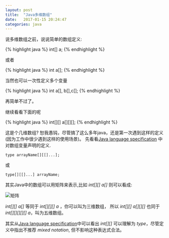 ```yaml
---
layout: post
title:  "Java多维数组"
date:   2017-01-15 20:24:47
categories: java
---
```


说多维数组之前，说说简单的数组定义:

{% highlight java %}
int[] a;
{% endhighlight %}

或者

{% highlight java %}
int a[];
{% endhighlight %}

当然也可以一次性定义多个变量

{% highlight java %}
int a[], b[],c[];
{% endhighlight %}

再简单不过了。

继续看看下面的呢

{% highlight java %}
int[][] a[][][];
{% endhighlight %}

这是个几维数组?
恕我愚钝，尽管搞了这么多年java，还是第一次遇到这样的定义(因为工作中很少遇到这样的使用场景)。
先看看[Java language specification](http://docs.oracle.com/javase/specs/jls/se7/html/jls-10.html) 中对数组变量声明的定义.

```
type arrayName[][[]...];
```
或

```
type[][[]...] arrayName;
```
其实Java中的数组可以用矩阵来表示,比如 *int[][] a[]* 则可以看成:

![矩阵](http://posts.xiebiao.com/images/2017-01-15-java-multidimensional-arrays/matrix.png "矩阵")

*int[][] a[]*  等同于 *int[][][] a* ，你可以叫为三维数组，
所以 *int[][] a[][][]* 也同于 *int[][][][][] a*，叫为五维数组。

其实从[Java language specification](http://docs.oracle.com/javase/specs/jls/se7/html/jls-10.html)中可以看出
*int[][]* 可以理解为 *type*，尽管定义中指出不推荐 *mixed notation*,  但不影响这种表达式合法。
